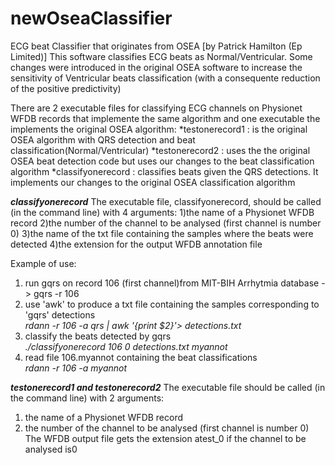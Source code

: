 # newOseaClassifier
ECG beat Classifier that originates from OSEA [by Patrick Hamilton (Ep Limited)] 
This software classifies ECG beats as Normal/Ventricular. Some changes were introduced in the original OSEA software to increase the sensitivity of Ventricular beats classification (with a consequente reduction of the positive predictivity)  

There are 2 executable files for classifying ECG channels on Physionet WFDB records that implemente the same algorithm and one executable the implements the original OSEA algorithm:
*testonerecord1 : is the original OSEA algorithm with QRS detection and beat classification(Normal/Ventricular)
*testonerecord2 : uses the the original OSEA  beat detection code but uses our changes to the beat classification algorithm
*classifyonerecord : classifies beats given the QRS detections. It implements our changes to the original OSEA classification algorithm  


***classifyonerecord***
The executable file, classifyonerecord, should be called (in the command line) with 4 arguments:
1)the name of a Physionet WFDB record
2)the number of the channel to be analysed (first channel is number 0)
3)the name of the txt file containing the  samples where the beats were detected
4)the extension for the output WFDB annotation file

Example of use:

1. run gqrs on record 106 (first channel)from MIT-BIH Arrhytmia database -> gqrs -r 106
2. use 'awk' to produce a txt file containing the samples corresponding to 'gqrs' detections  
*rdann -r 106 -a qrs | awk '{print $2}'> detections.txt*  
3. classify the beats detected by gqrs  
*./classifyonerecord 106 0 detections.txt myannot*  
4. read file 106.myannot containing the beat classifications  
*rdann -r 106 -a myannot*

***testonerecord1 and testonerecord2***
The executable file should be called (in the command line) with 2 arguments:
1. the name of a Physionet WFDB record  
2. the number of the channel to be analysed (first channel is number 0)  
The WFDB output file gets the extension atest_0 if the channel to be analysed is0
